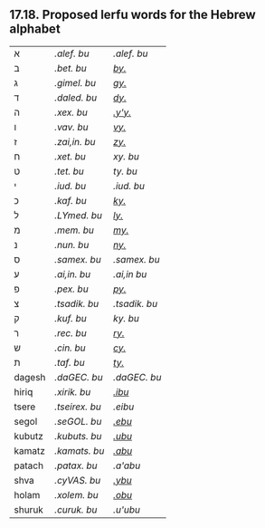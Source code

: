 <a id="section-hebrew"></a>17.18. <a id="c17s18"></a>Proposed lerfu words for the Hebrew alphabet
-------------------------------------------------------------------------------------------------

<table><tbody><tr><td>א</td><td><span xml:lang="jbo" class="foreignphrase" lang="jbo"><em xml:lang="jbo" class="foreignphrase" lang="jbo"><a id="id-1.18.20.4.1.2.1.1" class="indexterm"></a>.alef. bu</em></span></td><td><span xml:lang="jbo" class="foreignphrase" lang="jbo"><em xml:lang="jbo" class="foreignphrase" lang="jbo"><a id="id-1.18.20.4.1.3.1.1" class="indexterm"></a>.alef. bu</em></span></td></tr><tr><td>ב</td><td><span xml:lang="jbo" class="foreignphrase" lang="jbo"><em xml:lang="jbo" class="foreignphrase" lang="jbo"><a id="id-1.18.20.4.2.2.1.1" class="indexterm"></a>.bet. bu</em></span></td><td><span xml:lang="jbo" class="foreignphrase" lang="jbo"><em xml:lang="jbo" class="foreignphrase" lang="jbo"><a id="id-1.18.20.4.2.3.1.1" class="indexterm"></a><a class="glossterm" href="go01.html#valsi-by"><em class="glossterm">by.</em></a></em></span></td></tr><tr><td>ג</td><td><span xml:lang="jbo" class="foreignphrase" lang="jbo"><em xml:lang="jbo" class="foreignphrase" lang="jbo"><a id="id-1.18.20.4.3.2.1.1" class="indexterm"></a>.gimel. bu</em></span></td><td><span xml:lang="jbo" class="foreignphrase" lang="jbo"><em xml:lang="jbo" class="foreignphrase" lang="jbo"><a id="id-1.18.20.4.3.3.1.1" class="indexterm"></a><a class="glossterm" href="go01.html#valsi-gy"><em class="glossterm">gy.</em></a></em></span></td></tr><tr><td>ד</td><td><span xml:lang="jbo" class="foreignphrase" lang="jbo"><em xml:lang="jbo" class="foreignphrase" lang="jbo"><a id="id-1.18.20.4.4.2.1.1" class="indexterm"></a>.daled. bu</em></span></td><td><span xml:lang="jbo" class="foreignphrase" lang="jbo"><em xml:lang="jbo" class="foreignphrase" lang="jbo"><a id="id-1.18.20.4.4.3.1.1" class="indexterm"></a><a class="glossterm" href="go01.html#valsi-dy"><em class="glossterm">dy.</em></a></em></span></td></tr><tr><td>ה</td><td><span xml:lang="jbo" class="foreignphrase" lang="jbo"><em xml:lang="jbo" class="foreignphrase" lang="jbo"><a id="id-1.18.20.4.5.2.1.1" class="indexterm"></a>.xex. bu</em></span></td><td><span xml:lang="jbo" class="foreignphrase" lang="jbo"><em xml:lang="jbo" class="foreignphrase" lang="jbo"><a id="id-1.18.20.4.5.3.1.1" class="indexterm"></a><a class="glossterm" href="go01.html#valsi-yhy"><em class="glossterm">.y'y.</em></a></em></span></td></tr><tr><td>ו</td><td><span xml:lang="jbo" class="foreignphrase" lang="jbo"><em xml:lang="jbo" class="foreignphrase" lang="jbo"><a id="id-1.18.20.4.6.2.1.1" class="indexterm"></a>.vav. bu</em></span></td><td><span xml:lang="jbo" class="foreignphrase" lang="jbo"><em xml:lang="jbo" class="foreignphrase" lang="jbo"><a id="id-1.18.20.4.6.3.1.1" class="indexterm"></a><a class="glossterm" href="go01.html#valsi-vy"><em class="glossterm">vy.</em></a></em></span></td></tr><tr><td>ז</td><td><span xml:lang="jbo" class="foreignphrase" lang="jbo"><em xml:lang="jbo" class="foreignphrase" lang="jbo"><a id="id-1.18.20.4.7.2.1.1" class="indexterm"></a>.zai,in. bu</em></span></td><td><span xml:lang="jbo" class="foreignphrase" lang="jbo"><em xml:lang="jbo" class="foreignphrase" lang="jbo"><a id="id-1.18.20.4.7.3.1.1" class="indexterm"></a><a class="glossterm" href="go01.html#valsi-zy"><em class="glossterm">zy.</em></a></em></span></td></tr><tr><td>ח</td><td><span xml:lang="jbo" class="foreignphrase" lang="jbo"><em xml:lang="jbo" class="foreignphrase" lang="jbo"><a id="id-1.18.20.4.8.2.1.1" class="indexterm"></a>.xet. bu</em></span></td><td><span xml:lang="jbo" class="foreignphrase" lang="jbo"><em xml:lang="jbo" class="foreignphrase" lang="jbo"><a id="id-1.18.20.4.8.3.1.1" class="indexterm"></a>xy. bu</em></span></td></tr><tr><td>ט</td><td><span xml:lang="jbo" class="foreignphrase" lang="jbo"><em xml:lang="jbo" class="foreignphrase" lang="jbo"><a id="id-1.18.20.4.9.2.1.1" class="indexterm"></a>.tet. bu</em></span></td><td><span xml:lang="jbo" class="foreignphrase" lang="jbo"><em xml:lang="jbo" class="foreignphrase" lang="jbo"><a id="id-1.18.20.4.9.3.1.1" class="indexterm"></a>ty. bu</em></span></td></tr><tr><td>י</td><td><span xml:lang="jbo" class="foreignphrase" lang="jbo"><em xml:lang="jbo" class="foreignphrase" lang="jbo"><a id="id-1.18.20.4.10.2.1.1" class="indexterm"></a>.iud. bu</em></span></td><td><span xml:lang="jbo" class="foreignphrase" lang="jbo"><em xml:lang="jbo" class="foreignphrase" lang="jbo"><a id="id-1.18.20.4.10.3.1.1" class="indexterm"></a>.iud. bu</em></span></td></tr><tr><td>כ</td><td><span xml:lang="jbo" class="foreignphrase" lang="jbo"><em xml:lang="jbo" class="foreignphrase" lang="jbo"><a id="id-1.18.20.4.11.2.1.1" class="indexterm"></a>.kaf. bu</em></span></td><td><span xml:lang="jbo" class="foreignphrase" lang="jbo"><em xml:lang="jbo" class="foreignphrase" lang="jbo"><a id="id-1.18.20.4.11.3.1.1" class="indexterm"></a><a class="glossterm" href="go01.html#valsi-ky"><em class="glossterm">ky.</em></a></em></span></td></tr><tr><td>ל</td><td><span xml:lang="jbo" class="foreignphrase" lang="jbo"><em xml:lang="jbo" class="foreignphrase" lang="jbo"><a id="id-1.18.20.4.12.2.1.1" class="indexterm"></a>.LYmed. bu</em></span></td><td><span xml:lang="jbo" class="foreignphrase" lang="jbo"><em xml:lang="jbo" class="foreignphrase" lang="jbo"><a id="id-1.18.20.4.12.3.1.1" class="indexterm"></a><a class="glossterm" href="go01.html#valsi-ly"><em class="glossterm">ly.</em></a></em></span></td></tr><tr><td>מ</td><td><span xml:lang="jbo" class="foreignphrase" lang="jbo"><em xml:lang="jbo" class="foreignphrase" lang="jbo"><a id="id-1.18.20.4.13.2.1.1" class="indexterm"></a>.mem. bu</em></span></td><td><span xml:lang="jbo" class="foreignphrase" lang="jbo"><em xml:lang="jbo" class="foreignphrase" lang="jbo"><a id="id-1.18.20.4.13.3.1.1" class="indexterm"></a><a class="glossterm" href="go01.html#valsi-my"><em class="glossterm">my.</em></a></em></span></td></tr><tr><td>נ</td><td><span xml:lang="jbo" class="foreignphrase" lang="jbo"><em xml:lang="jbo" class="foreignphrase" lang="jbo"><a id="id-1.18.20.4.14.2.1.1" class="indexterm"></a>.nun. bu</em></span></td><td><span xml:lang="jbo" class="foreignphrase" lang="jbo"><em xml:lang="jbo" class="foreignphrase" lang="jbo"><a id="id-1.18.20.4.14.3.1.1" class="indexterm"></a><a class="glossterm" href="go01.html#valsi-ny"><em class="glossterm">ny.</em></a></em></span></td></tr><tr><td>ס</td><td><span xml:lang="jbo" class="foreignphrase" lang="jbo"><em xml:lang="jbo" class="foreignphrase" lang="jbo"><a id="id-1.18.20.4.15.2.1.1" class="indexterm"></a>.samex. bu</em></span></td><td><span xml:lang="jbo" class="foreignphrase" lang="jbo"><em xml:lang="jbo" class="foreignphrase" lang="jbo"><a id="id-1.18.20.4.15.3.1.1" class="indexterm"></a>.samex. bu</em></span></td></tr><tr><td>ע</td><td><span xml:lang="jbo" class="foreignphrase" lang="jbo"><em xml:lang="jbo" class="foreignphrase" lang="jbo"><a id="id-1.18.20.4.16.2.1.1" class="indexterm"></a>.ai,in. bu</em></span></td><td><span xml:lang="jbo" class="foreignphrase" lang="jbo"><em xml:lang="jbo" class="foreignphrase" lang="jbo"><a id="id-1.18.20.4.16.3.1.1" class="indexterm"></a>.ai,in bu</em></span></td></tr><tr><td>פ</td><td><span xml:lang="jbo" class="foreignphrase" lang="jbo"><em xml:lang="jbo" class="foreignphrase" lang="jbo"><a id="id-1.18.20.4.17.2.1.1" class="indexterm"></a>.pex. bu</em></span></td><td><span xml:lang="jbo" class="foreignphrase" lang="jbo"><em xml:lang="jbo" class="foreignphrase" lang="jbo"><a id="id-1.18.20.4.17.3.1.1" class="indexterm"></a><a class="glossterm" href="go01.html#valsi-py"><em class="glossterm">py.</em></a></em></span></td></tr><tr><td>צ</td><td><span xml:lang="jbo" class="foreignphrase" lang="jbo"><em xml:lang="jbo" class="foreignphrase" lang="jbo"><a id="id-1.18.20.4.18.2.1.1" class="indexterm"></a>.tsadik. bu</em></span></td><td><span xml:lang="jbo" class="foreignphrase" lang="jbo"><em xml:lang="jbo" class="foreignphrase" lang="jbo"><a id="id-1.18.20.4.18.3.1.1" class="indexterm"></a>.tsadik. bu</em></span></td></tr><tr><td>ק</td><td><span xml:lang="jbo" class="foreignphrase" lang="jbo"><em xml:lang="jbo" class="foreignphrase" lang="jbo"><a id="id-1.18.20.4.19.2.1.1" class="indexterm"></a>.kuf. bu</em></span></td><td><span xml:lang="jbo" class="foreignphrase" lang="jbo"><em xml:lang="jbo" class="foreignphrase" lang="jbo"><a id="id-1.18.20.4.19.3.1.1" class="indexterm"></a>ky. bu</em></span></td></tr><tr><td>ר</td><td><span xml:lang="jbo" class="foreignphrase" lang="jbo"><em xml:lang="jbo" class="foreignphrase" lang="jbo"><a id="id-1.18.20.4.20.2.1.1" class="indexterm"></a>.rec. bu</em></span></td><td><span xml:lang="jbo" class="foreignphrase" lang="jbo"><em xml:lang="jbo" class="foreignphrase" lang="jbo"><a id="id-1.18.20.4.20.3.1.1" class="indexterm"></a><a class="glossterm" href="go01.html#valsi-ry"><em class="glossterm">ry.</em></a></em></span></td></tr><tr><td>ש</td><td><span xml:lang="jbo" class="foreignphrase" lang="jbo"><em xml:lang="jbo" class="foreignphrase" lang="jbo"><a id="id-1.18.20.4.21.2.1.1" class="indexterm"></a>.cin. bu</em></span></td><td><span xml:lang="jbo" class="foreignphrase" lang="jbo"><em xml:lang="jbo" class="foreignphrase" lang="jbo"><a id="id-1.18.20.4.21.3.1.1" class="indexterm"></a><a class="glossterm" href="go01.html#valsi-cy"><em class="glossterm">cy.</em></a></em></span></td></tr><tr><td>ת</td><td><span xml:lang="jbo" class="foreignphrase" lang="jbo"><em xml:lang="jbo" class="foreignphrase" lang="jbo"><a id="id-1.18.20.4.22.2.1.1" class="indexterm"></a>.taf. bu</em></span></td><td><span xml:lang="jbo" class="foreignphrase" lang="jbo"><em xml:lang="jbo" class="foreignphrase" lang="jbo"><a id="id-1.18.20.4.22.3.1.1" class="indexterm"></a><a class="glossterm" href="go01.html#valsi-ty"><em class="glossterm">ty.</em></a></em></span></td></tr><tr><td>dagesh</td><td><span xml:lang="jbo" class="foreignphrase" lang="jbo"><em xml:lang="jbo" class="foreignphrase" lang="jbo"><a id="id-1.18.20.4.23.2.1.1" class="indexterm"></a>.daGEC. bu</em></span></td><td><span xml:lang="jbo" class="foreignphrase" lang="jbo"><em xml:lang="jbo" class="foreignphrase" lang="jbo"><a id="id-1.18.20.4.23.3.1.1" class="indexterm"></a>.daGEC. bu</em></span></td></tr><tr><td>hiriq</td><td><span xml:lang="jbo" class="foreignphrase" lang="jbo"><em xml:lang="jbo" class="foreignphrase" lang="jbo"><a id="id-1.18.20.4.24.2.1.1" class="indexterm"></a>.xirik. bu</em></span></td><td><span xml:lang="jbo" class="foreignphrase" lang="jbo"><em xml:lang="jbo" class="foreignphrase" lang="jbo"><a id="id-1.18.20.4.24.3.1.1" class="indexterm"></a><a class="glossterm" href="go01.html#valsi-ibu"><em class="glossterm">.ibu</em></a></em></span></td></tr><tr><td>tsere</td><td><span xml:lang="jbo" class="foreignphrase" lang="jbo"><em xml:lang="jbo" class="foreignphrase" lang="jbo"><a id="id-1.18.20.4.25.2.1.1" class="indexterm"></a>.tseirex. bu</em></span></td><td><span xml:lang="jbo" class="foreignphrase" lang="jbo"><em xml:lang="jbo" class="foreignphrase" lang="jbo"><a id="id-1.18.20.4.25.3.1.1" class="indexterm"></a>.eibu</em></span></td></tr><tr><td>segol</td><td><span xml:lang="jbo" class="foreignphrase" lang="jbo"><em xml:lang="jbo" class="foreignphrase" lang="jbo"><a id="id-1.18.20.4.26.2.1.1" class="indexterm"></a>.seGOL. bu</em></span></td><td><span xml:lang="jbo" class="foreignphrase" lang="jbo"><em xml:lang="jbo" class="foreignphrase" lang="jbo"><a id="id-1.18.20.4.26.3.1.1" class="indexterm"></a><a class="glossterm" href="go01.html#valsi-ebu"><em class="glossterm">.ebu</em></a></em></span></td></tr><tr><td>kubutz</td><td><span xml:lang="jbo" class="foreignphrase" lang="jbo"><em xml:lang="jbo" class="foreignphrase" lang="jbo"><a id="id-1.18.20.4.27.2.1.1" class="indexterm"></a>.kubuts. bu</em></span></td><td><span xml:lang="jbo" class="foreignphrase" lang="jbo"><em xml:lang="jbo" class="foreignphrase" lang="jbo"><a id="id-1.18.20.4.27.3.1.1" class="indexterm"></a><a class="glossterm" href="go01.html#valsi-ubu"><em class="glossterm">.ubu</em></a></em></span></td></tr><tr><td>kamatz</td><td><span xml:lang="jbo" class="foreignphrase" lang="jbo"><em xml:lang="jbo" class="foreignphrase" lang="jbo"><a id="id-1.18.20.4.28.2.1.1" class="indexterm"></a>.kamats. bu</em></span></td><td><span xml:lang="jbo" class="foreignphrase" lang="jbo"><em xml:lang="jbo" class="foreignphrase" lang="jbo"><a id="id-1.18.20.4.28.3.1.1" class="indexterm"></a><a class="glossterm" href="go01.html#valsi-abu"><em class="glossterm">.abu</em></a></em></span></td></tr><tr><td>patach</td><td><span xml:lang="jbo" class="foreignphrase" lang="jbo"><em xml:lang="jbo" class="foreignphrase" lang="jbo"><a id="id-1.18.20.4.29.2.1.1" class="indexterm"></a>.patax. bu</em></span></td><td><span xml:lang="jbo" class="foreignphrase" lang="jbo"><em xml:lang="jbo" class="foreignphrase" lang="jbo"><a id="id-1.18.20.4.29.3.1.1" class="indexterm"></a>.a'abu</em></span></td></tr><tr><td>shva</td><td><span xml:lang="jbo" class="foreignphrase" lang="jbo"><em xml:lang="jbo" class="foreignphrase" lang="jbo"><a id="id-1.18.20.4.30.2.1.1" class="indexterm"></a>.cyVAS. bu</em></span></td><td><span xml:lang="jbo" class="foreignphrase" lang="jbo"><em xml:lang="jbo" class="foreignphrase" lang="jbo"><a id="id-1.18.20.4.30.3.1.1" class="indexterm"></a><a class="glossterm" href="go01.html#valsi-ybu"><em class="glossterm">.ybu</em></a></em></span></td></tr><tr><td>holam</td><td><span xml:lang="jbo" class="foreignphrase" lang="jbo"><em xml:lang="jbo" class="foreignphrase" lang="jbo"><a id="id-1.18.20.4.31.2.1.1" class="indexterm"></a>.xolem. bu</em></span></td><td><span xml:lang="jbo" class="foreignphrase" lang="jbo"><em xml:lang="jbo" class="foreignphrase" lang="jbo"><a id="id-1.18.20.4.31.3.1.1" class="indexterm"></a><a class="glossterm" href="go01.html#valsi-obu"><em class="glossterm">.obu</em></a></em></span></td></tr><tr><td>shuruk</td><td><span xml:lang="jbo" class="foreignphrase" lang="jbo"><em xml:lang="jbo" class="foreignphrase" lang="jbo"><a id="id-1.18.20.4.32.2.1.1" class="indexterm"></a>.curuk. bu</em></span></td><td><span xml:lang="jbo" class="foreignphrase" lang="jbo"><em xml:lang="jbo" class="foreignphrase" lang="jbo"><a id="id-1.18.20.4.32.3.1.1" class="indexterm"></a>.u'ubu</em></span></td></tr></tbody></table>